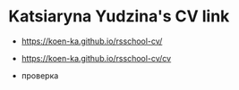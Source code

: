 # Katsiaryna Yudzina's CV link

- https://koen-ka.github.io/rsschool-cv/
- https://koen-ka.github.io/rsschool-cv/cv

- проверка
